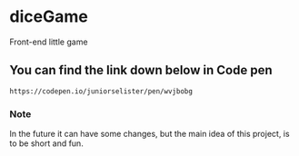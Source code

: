 # diceGame
Front-end little game

## You can find the link down below in Code pen
```
https://codepen.io/juniorselister/pen/wvjbobg
```

### Note
In the future it can have some changes, but the main idea of this project, is to be short and fun.
